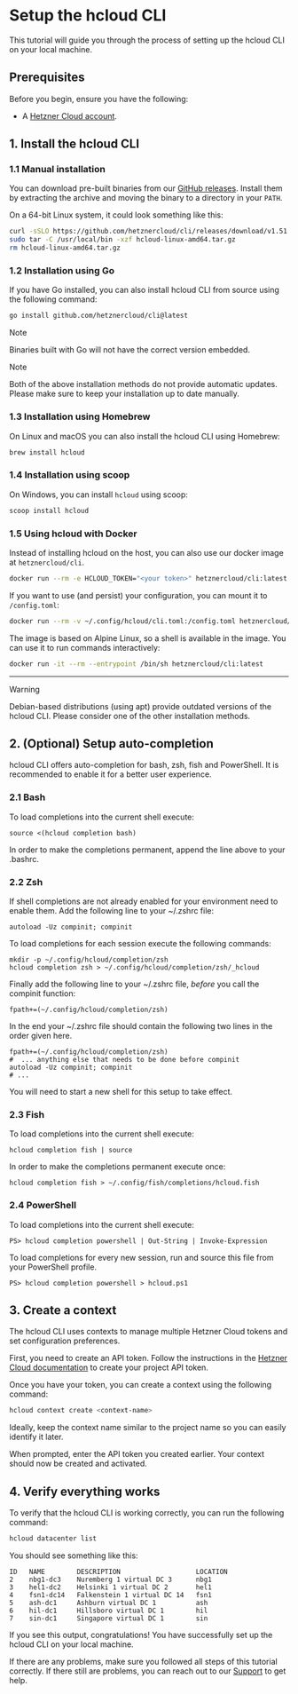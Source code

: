 # Setup the hcloud CLI

This tutorial will guide you through the process of setting up the hcloud CLI on your local machine.

## Prerequisites

Before you begin, ensure you have the following:

- A [Hetzner Cloud account](https://console.hetzner.cloud).

## 1. Install the hcloud CLI

### 1.1 Manual installation

You can download pre-built binaries from our [GitHub releases](https://github.com/hetznercloud/cli/releases). 
Install them by extracting the archive and moving the binary to a directory in your `PATH`.

On a 64-bit Linux system, it could look something like this:

```bash
curl -sSLO https://github.com/hetznercloud/cli/releases/download/v1.51.0/hcloud-linux-amd64.tar.gz
sudo tar -C /usr/local/bin -xzf hcloud-linux-amd64.tar.gz
rm hcloud-linux-amd64.tar.gz
```

### 1.2 Installation using Go

If you have Go installed, you can also install hcloud CLI from source using the following command:

```bash
go install github.com/hetznercloud/cli@latest
```

> [!NOTE]
> Binaries built with Go will not have the correct version embedded.

> [!NOTE]
> Both of the above installation methods do not provide automatic updates. Please make sure to keep your installation up to date manually.

### 1.3 Installation using Homebrew

On Linux and macOS you can also install the hcloud CLI using Homebrew:

```bash
brew install hcloud
```

### 1.4 Installation using scoop

On Windows, you can install `hcloud` using scoop:

```bash
scoop install hcloud
```

### 1.5 Using hcloud with Docker

Instead of installing hcloud on the host, you can also use our docker image at `hetznercloud/cli`.

```bash
docker run --rm -e HCLOUD_TOKEN="<your token>" hetznercloud/cli:latest <command>
```

If you want to use (and persist) your configuration, you can mount it to `/config.toml`:
```bash
docker run --rm -v ~/.config/hcloud/cli.toml:/config.toml hetznercloud/cli:latest <command>
```

The image is based on Alpine Linux, so a shell is available in the image. You can use it to run commands interactively:

```bash
docker run -it --rm --entrypoint /bin/sh hetznercloud/cli:latest
```

---

> [!WARNING]
> Debian-based distributions (using apt) provide outdated versions of the hcloud CLI.
> Please consider one of the other installation methods.

## 2. (Optional) Setup auto-completion

hcloud CLI offers auto-completion for bash, zsh, fish and PowerShell. It is recommended to enable it for a better user experience.

### 2.1 Bash

To load completions into the current shell execute:

    source <(hcloud completion bash)

In order to make the completions permanent, append the line above to
your .bashrc.

### 2.2 Zsh

If shell completions are not already enabled for your environment need
to enable them. Add the following line to your ~/.zshrc file:

    autoload -Uz compinit; compinit

To load completions for each session execute the following commands:

    mkdir -p ~/.config/hcloud/completion/zsh
    hcloud completion zsh > ~/.config/hcloud/completion/zsh/_hcloud

Finally add the following line to your ~/.zshrc file, *before* you
call the compinit function:

    fpath+=(~/.config/hcloud/completion/zsh)

In the end your ~/.zshrc file should contain the following two lines
in the order given here.

    fpath+=(~/.config/hcloud/completion/zsh)
    #  ... anything else that needs to be done before compinit
    autoload -Uz compinit; compinit
    # ...

You will need to start a new shell for this setup to take effect.

### 2.3 Fish

To load completions into the current shell execute:

    hcloud completion fish | source

In order to make the completions permanent execute once:

    hcloud completion fish > ~/.config/fish/completions/hcloud.fish

### 2.4 PowerShell

To load completions into the current shell execute:

    PS> hcloud completion powershell | Out-String | Invoke-Expression

To load completions for every new session, run
and source this file from your PowerShell profile.

    PS> hcloud completion powershell > hcloud.ps1

## 3. Create a context

The hcloud CLI uses contexts to manage multiple Hetzner Cloud tokens and set configuration preferences.

First, you need to create an API token.
Follow the instructions in the [Hetzner Cloud documentation](https://docs.hetzner.com/cloud/api/getting-started/generating-api-token) to create your project API token.

Once you have your token, you can create a context using the following command:

```bash
hcloud context create <context-name>
```

Ideally, keep the context name similar to the project name so you can easily identify it later.

When prompted, enter the API token you created earlier. Your context should now be created and activated.

## 4. Verify everything works

To verify that the hcloud CLI is working correctly, you can run the following command:

```bash
hcloud datacenter list
```

You should see something like this:

```plaintext
ID   NAME        DESCRIPTION                   LOCATION
2    nbg1-dc3    Nuremberg 1 virtual DC 3      nbg1    
3    hel1-dc2    Helsinki 1 virtual DC 2       hel1    
4    fsn1-dc14   Falkenstein 1 virtual DC 14   fsn1    
5    ash-dc1     Ashburn virtual DC 1          ash     
6    hil-dc1     Hillsboro virtual DC 1        hil     
7    sin-dc1     Singapore virtual DC 1        sin     
```

If you see this output, congratulations! You have successfully set up the hcloud CLI on your local machine.

If there are any problems, make sure you followed all steps of this tutorial correctly. If there still are problems,
you can reach out to our [Support](https://console.hetzner.cloud/support) to get help.
